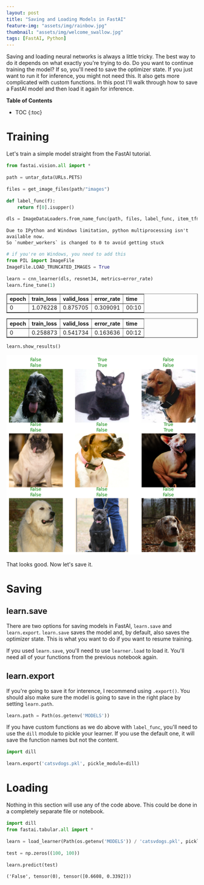 ```yaml
---
layout: post
title: "Saving and Loading Models in FastAI"
feature-img: "assets/img/rainbow.jpg"
thumbnail: "assets/img/welcome_swallow.jpg"
tags: [FastAI, Python]
---
```


Saving and loading neural networks is always a little tricky. The best way to do it depends on what exactly you're trying to do. Do you want to continue training the model? If so, you'll need to save the optimizer state. If you just want to run it for inference, you might not need this. It also gets more complicated with custom functions. In this post I'll walk through how to save a FastAI model and then load it again for inference.

<b>Table of Contents</b>
* TOC
{:toc}

# Training

Let's train a simple model straight from the FastAI tutorial.


```python
from fastai.vision.all import *
```


```python
path = untar_data(URLs.PETS)
```


```python
files = get_image_files(path/"images")
```


```python
def label_func(f):
    return f[0].isupper()
```


```python
dls = ImageDataLoaders.from_name_func(path, files, label_func, item_tfms=Resize(224))
```

    Due to IPython and Windows limitation, python multiprocessing isn't available now.
    So `number_workers` is changed to 0 to avoid getting stuck
    


```python
# if you're on Windows, you need to add this
from PIL import ImageFile
ImageFile.LOAD_TRUNCATED_IMAGES = True
```


```python
learn = cnn_learner(dls, resnet34, metrics=error_rate)
learn.fine_tune(1)
```


<table border="1" class="dataframe">
  <thead>
    <tr style="text-align: left;">
      <th>epoch</th>
      <th>train_loss</th>
      <th>valid_loss</th>
      <th>error_rate</th>
      <th>time</th>
    </tr>
  </thead>
  <tbody>
    <tr>
      <td>0</td>
      <td>1.076228</td>
      <td>0.875705</td>
      <td>0.309091</td>
      <td>00:10</td>
    </tr>
  </tbody>
</table>



<table border="1" class="dataframe">
  <thead>
    <tr style="text-align: left;">
      <th>epoch</th>
      <th>train_loss</th>
      <th>valid_loss</th>
      <th>error_rate</th>
      <th>time</th>
    </tr>
  </thead>
  <tbody>
    <tr>
      <td>0</td>
      <td>0.258873</td>
      <td>0.541734</td>
      <td>0.163636</td>
      <td>00:12</td>
    </tr>
  </tbody>
</table>



```python
learn.show_results()
```






    
![png](2022-02-06-saving-and-loading-models-in-fastai_files/2022-02-06-saving-and-loading-models-in-fastai_12_1.png)
    


That looks good. Now let's save it.

# Saving

## learn.save

There are two options for saving models in FastAI, `learn.save` and `learn.export`. `learn.save` saves the model and, by default, also saves the optimizer state. This is what you want to do if you want to resume training.

If you used `learn.save`, you'll need to use `learner.load` to load it. You'll need all of your functions from the previous notebook again.

## learn.export

If you're going to save it for interence, I recommend using `.export()`. You should also make sure the model is going to save in the right place by setting `learn.path`.


```python
learn.path = Path(os.getenv('MODELS'))
```

If you have custom functions as we do above with `label_func`, you'll need to use the `dill` module to pickle your learner. If you use the default one, it will save the function names but not the content.


```python
import dill
```


```python
learn.export('catsvdogs.pkl', pickle_module=dill)
```

# Loading

Nothing in this section will use any of the code above. This could be done in a completely separate file or notebook.


```python
import dill
from fastai.tabular.all import *
```


```python
learn = load_learner(Path(os.getenv('MODELS')) / 'catsvdogs.pkl', pickle_module=dill)
```


```python
test = np.zeros((100, 100))
```


```python
learn.predict(test)
```








    ('False', tensor(0), tensor([0.6608, 0.3392]))


